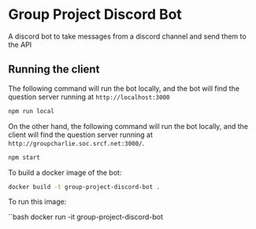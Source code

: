 # Group Project Discord Bot

A discord bot to take messages from a discord channel and send them to the API

## Running the client

The following command will run the bot locally, and the bot will find the question server running at `http://localhost:3000`
```bash
npm run local
```

On the other hand, the following command will run the bot locally, and the client will find the question server running at `http://groupcharlie.soc.srcf.net:3000/`.
```bash
npm start
```

To build a docker image of the bot:
```bash
docker build -t group-project-discord-bot .
```

To run this image:

``bash
docker run -it group-project-discord-bot
```